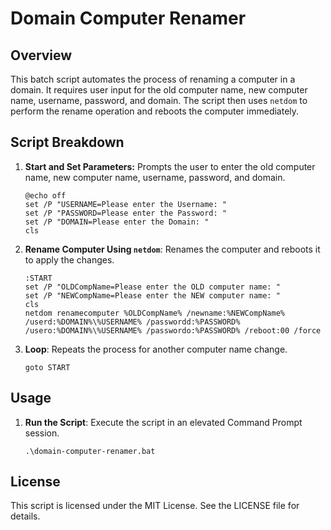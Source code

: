 # Domain Computer Renamer

## Overview
This batch script automates the process of renaming a computer in a domain. It requires user input for the old computer name, new computer name, username, password, and domain. The script then uses `netdom` to perform the rename operation and reboots the computer immediately.

## Script Breakdown
1. **Start and Set Parameters:**
   Prompts the user to enter the old computer name, new computer name, username, password, and domain.
   ```batch
   @echo off
   set /P "USERNAME=Please enter the Username: "
   set /P "PASSWORD=Please enter the Password: "
   set /P "DOMAIN=Please enter the Domain: "
   cls
   ```

2. **Rename Computer Using `netdom`**: Renames the computer and reboots it to apply the changes.
   ```batch
   :START
   set /P "OLDCompName=Please enter the OLD computer name: "
   set /P "NEWCompName=Please enter the NEW computer name: "
   cls
   netdom renamecomputer %OLDCompName% /newname:%NEWCompName% /userd:%DOMAIN%\%USERNAME% /passwordd:%PASSWORD% /usero:%DOMAIN%\%USERNAME% /passwordo:%PASSWORD% /reboot:00 /force
   ```

3. **Loop**: Repeats the process for another computer name change.
   ```batch
   goto START
   ```

## Usage

1. **Run the Script**: Execute the script in an elevated Command Prompt session.
   ```batch
   .\domain-computer-renamer.bat
   ```

## License
This script is licensed under the MIT License. See the LICENSE file for details.


